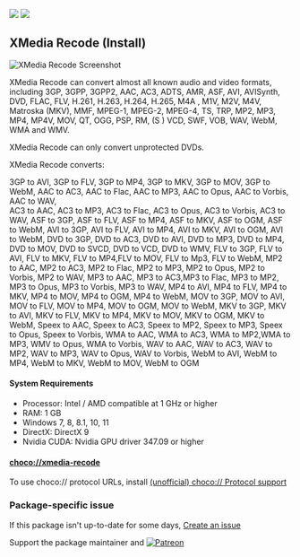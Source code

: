 [![](https://img.shields.io/chocolatey/v/xmedia-recode?color=green&label=xmedia-recode)](https://chocolatey.org/packages/xmedia-recode) [![](https://img.shields.io/chocolatey/dt/xmedia-recode)](https://chocolatey.org/packages/xmedia-recode)

## XMedia Recode (Install)
![XMedia Recode Screenshot](https://www.xmedia-recode.de/en/media/image1.jpg)
	
XMedia Recode can convert almost all known audio and video formats, including 3GP, 3GPP, 3GPP2, AAC, AC3, ADTS, AMR, ASF, AVI, AVISynth, DVD, FLAC, FLV, H.261, H.263, H.264, H.265, M4A , M1V, M2V, M4V, Matroska (MKV), MMF, MPEG-1, MPEG-2, MPEG-4, TS, TRP, MP2, MP3, MP4, MP4V, MOV, QT, OGG, PSP, RM, (S ) VCD, SWF, VOB, WAV, WebM, WMA and WMV.

XMedia Recode can only convert unprotected DVDs.

XMedia Recode converts:

3GP to AVI, 3GP to FLV, 3GP to MP4, 3GP to MKV, 3GP to MOV, 3GP to WebM,
AAC to AC3, AAC to Flac, AAC to MP3, AAC to Opus, AAC to Vorbis, AAC to WAV,  
AC3 to AAC, AC3 to MP3, AC3 to Flac, AC3 to Opus, AC3 to Vorbis, AC3 to WAV, 
ASF to 3GP, ASF to FLV, ASF to MP4, ASF to MKV, ASF to OGM, ASF to WebM,
AVI to 3GP, AVI to FLV, AVI to MP4, AVI to MKV, AVI to OGM, AVI to WebM,
DVD to 3GP, DVD to AC3, DVD to AVI, DVD to MP3, DVD to MP4, DVD to MOV, 
DVD to SVCD, DVD to VCD, DVD to WMV, 
FLV to 3GP, FLV to AVI, FLV to MKV, FLV to MP4,FLV to MOV,  FLV to Mp3, FLV to WebM, 
MP2 to AAC, MP2 to AC3, MP2 to Flac, MP2 to MP3, MP2 to Opus, MP2 to Vorbis, MP2 to WAV, 
MP3 to AAC, MP3 to AC3,MP3 to Flac, MP3 to MP2, MP3 to Opus, MP3 to Vorbis, MP3 to WAV,
MP4 to AVI, MP4 to FLV, MP4 to MKV, MP4 to MOV, MP4 to OGM, MP4 to WebM,
MOV to 3GP, MOV to AVI, MOV to FLV, MOV to MP4, MOV to OGM, MOV to WebM,
MKV to 3GP, MKV to AVI, MKV to FLV, MKV to MP4, MKV to MOV, MKV to OGM, 
MKV to WebM,
Speex to AAC, Speex to AC3, Speex to MP2, Speex to MP3, Speex to Opus, Speex to Vorbis,
WMA to AAC, WMA to AC3, WMA to MP2,WMA to MP3, WMV to Opus, WMA to Vorbis, 
WAV to AAC, WAV to AC3, WAV to MP2, WAV to MP3, WAV to Opus, WAV to Vorbis,
WebM to AVI, WebM to MP4, WebM to MKV, WebM to MOV, WebM to OGM	


#### System Requirements

* Processor: Intel / AMD compatible at 1 GHz or higher
* RAM: 1 GB
* Windows 7, 8, 8.1, 10, 11
* DirectX: DirectX 9
* Nvidia CUDA: Nvidia GPU driver 347.09 or higher

#### [choco://xmedia-recode](choco://xmedia-recode)
To use choco:// protocol URLs, install [(unofficial) choco:// Protocol support ](https://chocolatey.org/packages/choco-protocol-support)

### Package-specific issue
If this package isn't up-to-date for some days, [Create an issue](https://github.com/tunisiano187/Chocolatey-packages/issues/new/choose)

Support the package maintainer and [![Patreon](https://cdn.jsdelivr.net/gh/tunisiano187/Chocolatey-packages@d15c4e19c709e7148588d4523ffc6dd3cd3c7e5e/icons/patreon.png)](https://www.patreon.com/bePatron?u=39585820)
